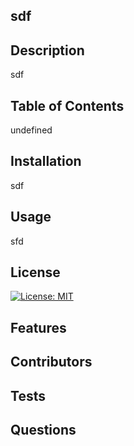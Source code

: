 ## sdf
    
## Description
sdf
    
## Table of Contents
undefined
    
## Installation
sdf
    
## Usage
sfd
    
## License
[![License: MIT](https://img.shields.io/badge/License-MIT-yellow.svg)](https://opensource.org/licenses/MIT)
    
## Features

    
## Contributors

    
## Tests

    
## Questions
